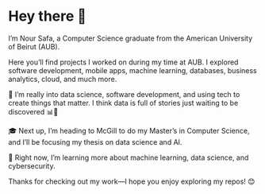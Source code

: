 # **Hey there 👋**

I’m Nour Safa, a Computer Science graduate from the American University of Beirut (AUB).

Here you’ll find projects I worked on during my time at AUB. I explored software development, mobile apps, machine learning, databases, business analytics, cloud, and much more.

👀 I’m really into data science, software development, and using tech to create things that matter. I think data is full of stories just waiting to be discovered 📊📖

🎓 Next up, I’m heading to McGill to do my Master’s in Computer Science, and I’ll be focusing my thesis on data science and AI.

🌱 Right now, I’m learning more about machine learning, data science, and cybersecurity.

Thanks for checking out my work—I hope you enjoy exploring my repos! 😊 



